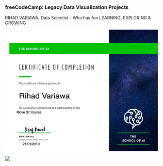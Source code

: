 ### freeCodeCamp: Legacy Data Visualization Projects
RIHAD VARIAWA, Data Scientist - Who has fun LEARNING, EXPLORING & GROWING

<img src="./image_gallery/school.png" width="750" height="400"/>


![](https://www.google.com/url?sa=i&source=imgres&cd=&ved=2ahUKEwiTuebq6ffjAhUJ8uAKHXzWD7QQjRx6BAgBEAQ&url=https%3A%2F%2Fwww.tapatalk.com%2Fgroups%2Fthegungancouncil%2Fthey-have-pod-racing-on-malastare-very-fast-very-d-t33085.html&psig=AOvVaw1_Jf1jEOFwR3c3fRfv3FTg&ust=1565510126070488)